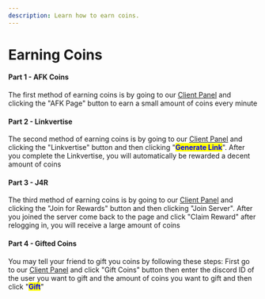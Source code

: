 ```yaml
---
description: Learn how to earn coins.
---
```


# Earning Coins

#### Part 1 - AFK Coins

The first method of earning coins is by going to our [Client Panel](https://client.exoticnodes.net/dashboard) and clicking the "AFK Page" button to earn a small amount of coins every minute

#### Part 2 - Linkvertise

The second method of earning coins is by going to our [Client Panel](https://client.exoticnodes.net/dashboard) and clicking the "Linkvertise" button and then clicking "<mark style="color:blue;">**Generate Link**</mark>". After you complete the Linkvertise, you will automatically be rewarded a decent amount of coins

#### Part 3 - J4R

The third method of earning coins is by going to our [Client Panel](https://client.exoticnodes.net/dashboard) and clicking the "Join for Rewards" button and then clicking "Join Server". After you joined the server come back to the page and click "Claim Reward" after relogging in, you will receive a large amount of coins

#### Part 4 - Gifted Coins

You may tell your friend to gift you coins by following these steps: First go to our [Client Panel](https://client.exoticnodes.net/dashboard) and click "Gift Coins" button then enter the discord ID of the user you want to gift and the amount of coins you want to gift and then click "<mark style="color:blue;">**Gift**</mark>"&#x20;
